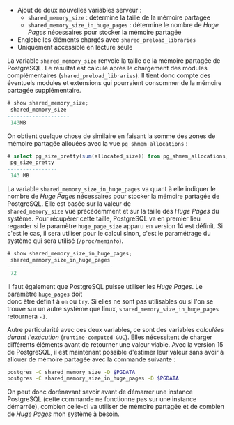 <!--
Les commits sur ce sujet sont :

* https://git.postgresql.org/gitweb/?p=postgresql.git;a=commit;h=43c1c4f65eab77bcfc4f535a7e9ac0421e0cf2a5
* https://git.postgresql.org/gitweb/?p=postgresql.git;a=commit;h=bd1788051b02cfddcd9ef0e2fd094972f372b8fd

Discussion

* https://gitlab.dalibo.info/formation/workshops/-/issues/160

-->

<div class="slide-content">

* Ajout de deux nouvelles variables serveur :
  + `shared_memory_size` : détermine la taille de la mémoire partagée
  + `shared_memory_size_in_huge_pages` : détermine le nombre de _Huge Pages_ 
    nécessaires pour stocker la mémoire partagée
* Englobe les éléments chargés avec `shared_preload_libraries`
* Uniquement accessible en lecture seule

</div>

<div class="notes">

La variable `shared_memory_size` renvoie la taille de la mémoire partagée de PostgreSQL.
Le résultat est calculé après le chargement des modules complémentaires (`shared_preload_libraries`).
Il tient donc compte des éventuels modules et extensions qui pourraient 
consommer de la mémoire partagée supplémentaire.

```sql
# show shared_memory_size;
 shared_memory_size 
--------------------
 143MB
```

On obtient quelque chose de similaire en faisant la somme des zones de mémoire partagée allouées 
avec la vue `pg_shmem_allocations` :

```sql
# select pg_size_pretty(sum(allocated_size)) from pg_shmem_allocations;
 pg_size_pretty 
----------------
 143 MB
```

La variable `shared_memory_size_in_huge_pages` va quant à elle indiquer le nombre de _Huge Pages_ 
nécessaires pour stocker la mémoire partagée de PostgreSQL. Elle est basée sur la valeur de  
`shared_memory_size` vue précédemment et sur la taille des _Huge Pages_ du système. Pour 
récupérer cette taille, PostgreSQL va en premier lieu regarder si le paramètre `huge_page_size` 
apparu en version 14 est définit. Si c'est le cas, il sera utiliser pour le calcul sinon, c'est le 
paramétrage du système qui sera utilisé (`/proc/meminfo`).

```sql
# show shared_memory_size_in_huge_pages;
 shared_memory_size_in_huge_pages
----------------------------------
 72
```

Il faut également que PostgreSQL puisse utiliser les _Huge Pages_. Le paramètre `huge_pages` doit  
donc être définit à `on` ou `try`. Si elles ne sont pas utilisables ou si l'on se trouve sur un 
autre système que linux, `shared_memory_size_in_huge_pages` retournera `-1`.

Autre particularité avec ces deux variables, ce sont des variables _calculées durant l'exécution_ 
(`runtime-computed GUC`). Elles nécessitent de charger différents éléments avant de 
retourner une valeur viable. Avec la version 15 de PostgreSQL, il est maintenant possible d'estimer leur 
valeur sans avoir à allouer de mémoire partagée avec la commande suivante :

```bash
postgres -C shared_memory_size -D $PGDATA
postgres -C shared_memory_size_in_huge_pages -D $PGDATA
```

On peut donc dorénavant savoir avant de démarrer une instance PostgreSQL (cette commande ne fonctionne pas 
sur une instance démarrée), combien celle-ci va utiliser de mémoire partagée et de combien de 
_Huge Pages_ mon système à besoin.

</div>
